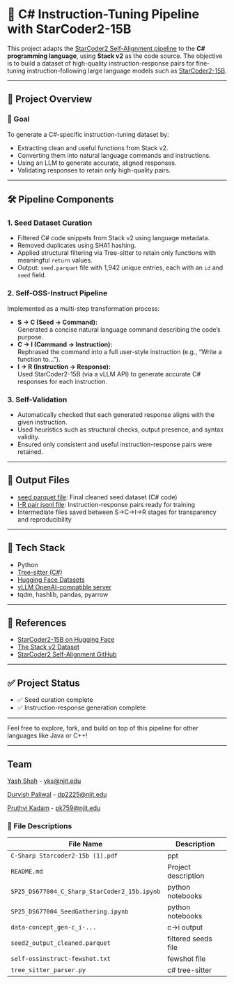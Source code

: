 # 🚀 C# Instruction-Tuning Pipeline with StarCoder2-15B

This project adapts the [StarCoder2 Self-Alignment pipeline](https://github.com/bigcode-project/starcoder2-self-align) to the **C# programming language**, using **Stack v2** as the code source. The objective is to build a dataset of high-quality instruction-response pairs for fine-tuning instruction-following large language models such as [StarCoder2-15B](https://huggingface.co/bigcode/starcoder2-15b).

---

## 📌 Project Overview

### 🎯 Goal

To generate a C#-specific instruction-tuning dataset by:
- Extracting clean and useful functions from Stack v2.
- Converting them into natural language commands and instructions.
- Using an LLM to generate accurate, aligned responses.
- Validating responses to retain only high-quality pairs.

---

## 🛠️ Pipeline Components

### 1. Seed Dataset Curation

- Filtered C# code snippets from Stack v2 using language metadata.
- Removed duplicates using SHA1 hashing.
- Applied structural filtering via Tree-sitter to retain only functions with meaningful `return` values.
- Output: `seed.parquet` file with 1,942 unique entries, each with an `id` and `seed` field.

### 2. Self-OSS-Instruct Pipeline

Implemented as a multi-step transformation process:
- **S → C (Seed → Command):**  
  Generated a concise natural language command describing the code’s purpose.
- **C → I (Command → Instruction):**  
  Rephrased the command into a full user-style instruction (e.g., “Write a function to…”).
- **I → R (Instruction → Response):**  
  Used StarCoder2-15B (via a vLLM API) to generate accurate C# responses for each instruction.

### 3. Self-Validation

- Automatically checked that each generated response aligns with the given instruction.
- Used heuristics such as structural checks, output presence, and syntax validity.
- Ensured only consistent and useful instruction-response pairs were retained.

---

## 📂 Output Files

- [seed parquet file](https://github.com/yash-kamlesh-shah/SP25-DS677004-Final-Project/blob/main/seed2_output_cleaned%20(2).parquet): Final cleaned seed dataset (C# code)
- [I-R pair jsonl file](https://huggingface.co/datasets/ykshah13/Instruction-Response-Pair-Dataset): Instruction-response pairs ready for training
- Intermediate files saved between S→C→I→R stages for transparency and reproducibility

---

## 🧰 Tech Stack

- Python
- [Tree-sitter (C#)](https://tree-sitter.github.io/tree-sitter/)
- [Hugging Face Datasets](https://huggingface.co/docs/datasets)
- [vLLM OpenAI-compatible server](https://docs.vllm.ai/en/latest/serving/openai_compatible_server.html)
- tqdm, hashlib, pandas, pyarrow

---

## 🔗 References

- [StarCoder2-15B on Hugging Face](https://huggingface.co/bigcode/starcoder2-15b)
- [The Stack v2 Dataset](https://huggingface.co/datasets/bigcode/the-stack-v2)
- [StarCoder2 Self-Alignment GitHub](https://github.com/bigcode-project/starcoder2-self-align)

---

## ✅ Project Status

- ✅ Seed curation complete
- ✅ Instruction-response generation complete

---

Feel free to explore, fork, and build on top of this pipeline for other languages like Java or C++!

---

## Team
[Yash Shah](https://www.linkedin.com/in/yashshah1309) - yks@njit.edu

[Durvish Paliwal](https://www.linkedin.com/in/durvishpaliwal) - dp2225@njit.edu

[Pruthvi Kadam](https://www.linkedin.com/in/pruthvi-kadam-480aa7265) - pk759@njit.edu



### 📁 File Descriptions

| File Name                                 | Description            |
|-------------------------------------------|------------------------|
| `C-Sharp Starcoder2-15b (1).pdf`          | ppt                    |
| `README.md`                               | Project description    |
| `SP25_DS677004_C_Sharp_StarCoder2_15b.ipynb` | python notebooks     |
| `SP25_DS677004_SeedGathering.ipynb`       | python notebooks       |
| `data-concept_gen-c_i-...`                | c->i output            |
| `seed2_output_cleaned.parquet`            | filtered seeds file    |
| `self-ossinstruct-fewshot.txt`            | fewshot file           |
| `tree_sitter_parser.py`                   | c# tree-sitter         |
